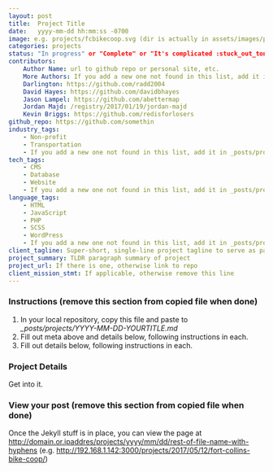 ```yaml
---
layout: post
title:  Project Title
date:   yyyy-mm-dd hh:mm:ss -0700
image: e.g. projects/fcbikecoop.svg (dir is actually in assets/images/projects but jekyll will find it)
categories: projects
status: "In progress" or "Complete" or "It's complicated :stuck_out_tongue_winking_eye:"
contributors:
    Author Name: url to github repo or personal site, etc.
    More Authors: If you add a new one not found in this list, add it in _posts/projects/README.md as a validation check
    Darlington: https://github.com/radd2004
    David Hayes: https://github.com/davidbhayes
    Jason Lampel: https://github.com/abettermap
    Jordan Majd: /registry/2017/01/19/jordan-majd
    Kevin Briggs: https://github.com/redisforlosers
github_repo: https://github.com/somethin
industry_tags:
    - Non-profit
    - Transportation
    - If you add a new one not found in this list, add it in _posts/projects/README.md as a validation check
tech_tags:
    - CMS
    - Database
    - Website
    - If you add a new one not found in this list, add it in _posts/projects/README.md as a validation check
language_tags:
    - HTML
    - JavaScript
    - PHP
    - SCSS
    - WordPress
    - If you add a new one not found in this list, add it in _posts/projects/README.md as a validation check
client_tagline: Super-short, single-line project tagline to serve as page content heading
project_summary: TLDR paragraph summary of project
project_url: If there is one, otherwise link to repo
client_mission_stmt: If applicable, otherwise remove this line
---
```


### Instructions (remove this section from copied file when done)
1. In your local repository, copy this file and paste to *_posts/projects/YYYY-MM-DD-YOURTITLE.md* 
1. Fill out meta above and details below, following instructions in each.
1. Fill out details below, following instructions in each.

### Project Details
Get into it.

### View your post (remove this section from copied file when done)
Once the Jekyll stuff is in place, you can view the page at http://domain.or.ipaddres/projects/yyyy/mm/dd/rest-of-file-name-with-hyphens (e.g. http://192.168.1.142:3000/projects/2017/05/12/fort-collins-bike-coop/)
